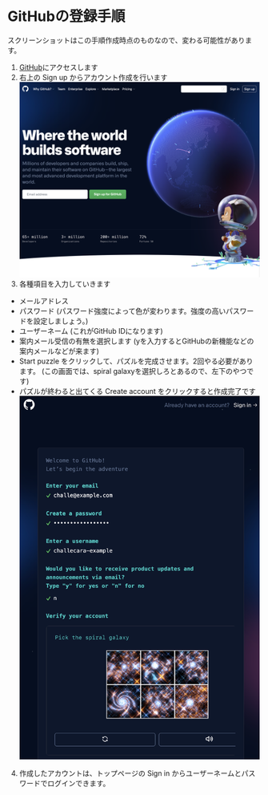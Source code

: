 # GitHubの登録手順
スクリーンショットはこの手順作成時点のものなので、変わる可能性があります。

1. [GitHub](https://github.com/)にアクセスします
2. 右上の Sign up からアカウント作成を行います
![](images/register-github/top.png)
3. 各種項目を入力していきます
  - メールアドレス
  - パスワード (パスワード強度によって色が変わります。強度の高いパスワードを設定しましょう。)
  - ユーザーネーム (これがGitHub IDになります)
  - 案内メール受信の有無を選択します (yを入力するとGitHubの新機能などの案内メールなどが来ます)
  - Start puzzle をクリックして、パズルを完成させます。2回やる必要があります。 (この画面では、spiral galaxyを選択しろとあるので、左下のやつです)
  - パズルが終わると出てくる Create account をクリックすると作成完了です
![](images/register-github/sign_up.png)
4. 作成したアカウントは、トップページの Sign in からユーザーネームとパスワードでログインできます。
